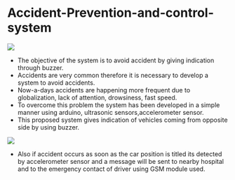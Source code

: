 # Accident-Prevention-and-control-system
<img src ="https://duino4projects.com/wp-content/uploads/2017/05/smart-vehicle.png">

- The objective of the system is to avoid accident by giving indication through buzzer. 
- Accidents are very common therefore it is necessary to develop a system to avoid accidents. 
- Now-a-days accidents are happening more frequent due to globalization, lack of attention, drowsiness, fast speed.  
- To overcome this problem the system has been developed in a simple manner using arduino, ultrasonic sensors,accelerometer sensor. 
- This proposed system gives indication of vehicles coming from opposite side by using buzzer.
<img src ="https://www.mdpi.com/sensors/sensors-19-02071/article_deploy/html/images/sensors-19-02071-g008.png">


- Also if accident occurs as soon as the car position is titled its detected by accelerometer sensor and a message will be sent to nearby hospital and to the emergency contact of driver using GSM module used.
